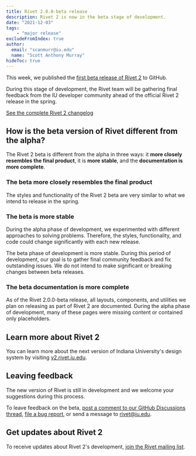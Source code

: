 ```yaml
---
title: Rivet 2.0.0-beta release
description: Rivet 2 is now in the beta stage of development.
date: "2021-12-03"
tags:
    - "major release"
excludeFromIndex: true
author:
  email: "scanmurr@iu.edu"
  name: "Scott Anthony Murray"
hideToc: true
---
```

This week, we published the [first beta release of Rivet 2](https://github.com/indiana-university/rivet-source/releases/tag/v2.0.0-beta) to GitHub.

During this stage of development, the Rivet team will be gathering final feedback from the IU developer community ahead of the official Rivet 2 release in the spring.

[See the complete Rivet 2 changelog](https://v2.rivet.iu.edu/docs/getting-started/changelog/)

## How is the beta version of Rivet different from the alpha?

The Rivet 2 beta is different from the alpha in three ways: it **more closely resembles the final product**, it is **more stable**, and the **documentation is more complete**.

### The beta more closely resembles the final product

The styles and functionality of the Rivet 2 beta are very similar to what we intend to release in the spring.

### The beta is more stable

During the alpha phase of development, we experimented with different approaches to solving problems. Therefore, the styles, functionality, and code could change significantly with each new release.

The beta phase of development is more stable. During this period of development, our goal is to gather final community feedback and fix outstanding issues. We do not intend to make significant or breaking changes between beta releases.

### The beta documentation is more complete

As of the Rivet 2.0.0-beta release, all layouts, components, and utilities we plan on releasing as part of Rivet 2 are documented. During the alpha phase of development, many of these pages were missing content or contained only placeholders.

## Learn more about Rivet 2

You can learn more about the next version of Indiana University's design system by visiting [v2.rivet.iu.edu](https://v2.rivet.iu.edu).

## Leaving feedback

The new version of Rivet is still in development and we welcome your suggestions during this process.

To leave feedback on the beta, [post a comment to our GitHub Discussions thread](https://github.com/indiana-university/rivet-source/discussions/467), [file a bug report](https://github.com/indiana-university/rivet-source/issues), or send a message to [rivet@iu.edu](mailto:rivet@iu.edu).

## Get updates about Rivet 2

To receive updates about Rivet 2's development, [join the Rivet mailing list](https://list.iu.edu/sympa/subscribe/rivet-l).